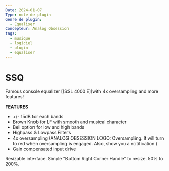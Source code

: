 ```yaml
---
Date: 2024-01-07
Type: note de plugin
Genre de plugin:
  - Equaliser
Concepteur: Analog Obsession
tags:
  - musique
  - logiciel
  - plugin
  - equaliser
---
```

# SSQ

Famous console equalizer [[SSL 4000 E]]with 4x oversampling and more features!

**FEATURES**

- +/- 15dB for each bands
- Brown Knob for LF with smooth and musical character
- Bell option for low and high bands
- Highpass & Lowpass Filters
- 4x oversampling (ANALOG OBSESSION LOGO: Oversampling. It will turn to red when oversampling is engaged. Also, show you a notification.)
- Gain compensated input drive

Resizable interface. Simple "Bottom Right Corner Handle" to resize. 50% to 200%.